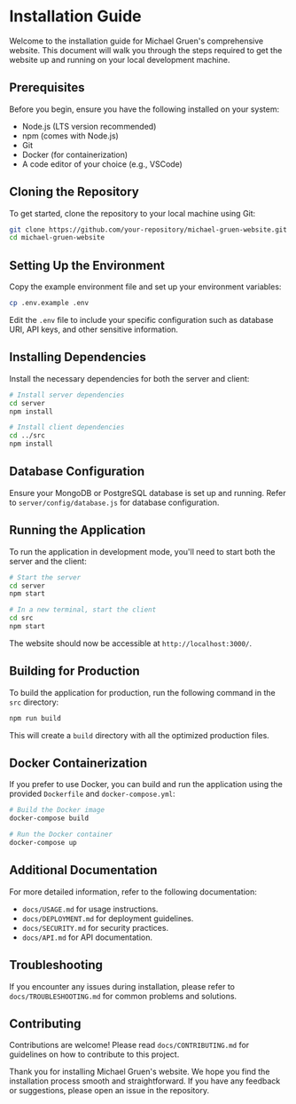 # Installation Guide

Welcome to the installation guide for Michael Gruen's comprehensive website. This document will walk you through the steps required to get the website up and running on your local development machine.

## Prerequisites

Before you begin, ensure you have the following installed on your system:
- Node.js (LTS version recommended)
- npm (comes with Node.js)
- Git
- Docker (for containerization)
- A code editor of your choice (e.g., VSCode)

## Cloning the Repository

To get started, clone the repository to your local machine using Git:

```bash
git clone https://github.com/your-repository/michael-gruen-website.git
cd michael-gruen-website
```

## Setting Up the Environment

Copy the example environment file and set up your environment variables:

```bash
cp .env.example .env
```

Edit the `.env` file to include your specific configuration such as database URI, API keys, and other sensitive information.

## Installing Dependencies

Install the necessary dependencies for both the server and client:

```bash
# Install server dependencies
cd server
npm install

# Install client dependencies
cd ../src
npm install
```

## Database Configuration

Ensure your MongoDB or PostgreSQL database is set up and running. Refer to `server/config/database.js` for database configuration.

## Running the Application

To run the application in development mode, you'll need to start both the server and the client:

```bash
# Start the server
cd server
npm start

# In a new terminal, start the client
cd src
npm start
```

The website should now be accessible at `http://localhost:3000/`.

## Building for Production

To build the application for production, run the following command in the `src` directory:

```bash
npm run build
```

This will create a `build` directory with all the optimized production files.

## Docker Containerization

If you prefer to use Docker, you can build and run the application using the provided `Dockerfile` and `docker-compose.yml`:

```bash
# Build the Docker image
docker-compose build

# Run the Docker container
docker-compose up
```

## Additional Documentation

For more detailed information, refer to the following documentation:
- `docs/USAGE.md` for usage instructions.
- `docs/DEPLOYMENT.md` for deployment guidelines.
- `docs/SECURITY.md` for security practices.
- `docs/API.md` for API documentation.

## Troubleshooting

If you encounter any issues during installation, please refer to `docs/TROUBLESHOOTING.md` for common problems and solutions.

## Contributing

Contributions are welcome! Please read `docs/CONTRIBUTING.md` for guidelines on how to contribute to this project.

Thank you for installing Michael Gruen's website. We hope you find the installation process smooth and straightforward. If you have any feedback or suggestions, please open an issue in the repository.